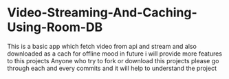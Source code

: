 # Video-Streaming-And-Caching-Using-Room-DB
This is a basic app which fetch video from api and stream and also downloaded as a cach for offline mood in future i will provide more features to this projects 
Anyone who try to fork or download this projects please go through each and every commits and it will help to understand the project
